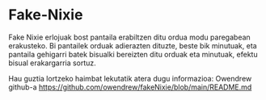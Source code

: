# Fake-Nixie
Fake Nixie erlojuak bost pantaila erabiltzen ditu ordua modu paregabean erakusteko. Bi pantailek orduak adierazten dituzte, beste bik minutuak, eta pantaila gehigarri batek bisualki bereizten ditu orduak eta minutuak, efektu bisual erakargarria sortuz.

Hau guztia lortzeko haimbat lekutatik atera dugu informazioa:
Owendrew github-a https://github.com/owendrew/fakeNixie/blob/main/README.md
